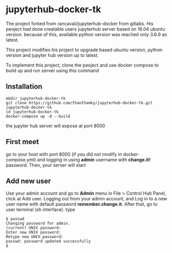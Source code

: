 # jupyterhub-docker-tk

The project forked from rancavail/jupyterhub-docker from gitlabs. His peoject had done creatable users jupyterhub server based on 16.04 ubuntu version. because of this, available python version was reached only 3.6.9 as latest.

This project modifies his project to upgrade based ubuntu version, python version and jupyter hub version up to latest.

To implement this project, clone the peoject and use docker compose to build up and run server using this command

## Installation

```
mkdir jupyterhub-docker-tk
git clone https://github.com/thanthamky/jupyterhub-docker-tk.git jupyterhub-docker-tk
cd jupyterhub-docker-tk
docker-compose up -d --build
```

the jupyter hub server will expose at port 8000

## First meet

go to your host with port 8000 (if you did not modify in docker-compose.yml) and logging in using **admin** username with **change.it!** password. Then, your server will start

## Add new user
Use your admin account and go to **Admin** menu in File > Control Hub Panel, click at Add user. Logging out from your admin account, and Log in to a new user name with default password **remember.change.it**. After that, go to user terminal (sh interface). type

```
$ passwd
Changing password for admin.
(current) UNIX password:
Enter new UNIX password:
Retype new UNIX password:
passwd: password updated successfully
$

```
